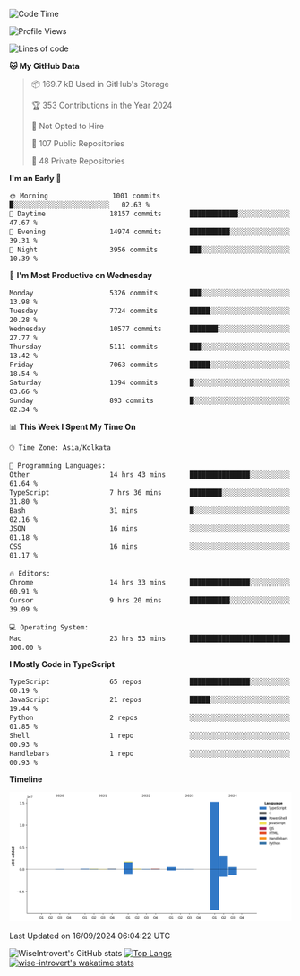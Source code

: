 <!--START_SECTION:waka-->
![Code Time](http://img.shields.io/badge/Code%20Time-1%2C606%20hrs%2028%20mins-blue)

![Profile Views](http://img.shields.io/badge/Profile%20Views-0-blue)

![Lines of code](https://img.shields.io/badge/From%20Hello%20World%20I%27ve%20Written-21.6%20million%20lines%20of%20code-blue)

**🐱 My GitHub Data** 

> 📦 169.7 kB Used in GitHub's Storage 
 > 
> 🏆 353 Contributions in the Year 2024
 > 
> 🚫 Not Opted to Hire
 > 
> 📜 107 Public Repositories 
 > 
> 🔑 48 Private Repositories 
 > 
**I'm an Early 🐤** 

```text
🌞 Morning                1001 commits        █░░░░░░░░░░░░░░░░░░░░░░░░   02.63 % 
🌆 Daytime                18157 commits       ████████████░░░░░░░░░░░░░   47.67 % 
🌃 Evening                14974 commits       ██████████░░░░░░░░░░░░░░░   39.31 % 
🌙 Night                  3956 commits        ███░░░░░░░░░░░░░░░░░░░░░░   10.39 % 
```
📅 **I'm Most Productive on Wednesday** 

```text
Monday                   5326 commits        ███░░░░░░░░░░░░░░░░░░░░░░   13.98 % 
Tuesday                  7724 commits        █████░░░░░░░░░░░░░░░░░░░░   20.28 % 
Wednesday                10577 commits       ███████░░░░░░░░░░░░░░░░░░   27.77 % 
Thursday                 5111 commits        ███░░░░░░░░░░░░░░░░░░░░░░   13.42 % 
Friday                   7063 commits        █████░░░░░░░░░░░░░░░░░░░░   18.54 % 
Saturday                 1394 commits        █░░░░░░░░░░░░░░░░░░░░░░░░   03.66 % 
Sunday                   893 commits         █░░░░░░░░░░░░░░░░░░░░░░░░   02.34 % 
```


📊 **This Week I Spent My Time On** 

```text
🕑︎ Time Zone: Asia/Kolkata

💬 Programming Languages: 
Other                    14 hrs 43 mins      ███████████████░░░░░░░░░░   61.64 % 
TypeScript               7 hrs 36 mins       ████████░░░░░░░░░░░░░░░░░   31.80 % 
Bash                     31 mins             █░░░░░░░░░░░░░░░░░░░░░░░░   02.16 % 
JSON                     16 mins             ░░░░░░░░░░░░░░░░░░░░░░░░░   01.18 % 
CSS                      16 mins             ░░░░░░░░░░░░░░░░░░░░░░░░░   01.17 % 

🔥 Editors: 
Chrome                   14 hrs 33 mins      ███████████████░░░░░░░░░░   60.91 % 
Cursor                   9 hrs 20 mins       ██████████░░░░░░░░░░░░░░░   39.09 % 

💻 Operating System: 
Mac                      23 hrs 53 mins      █████████████████████████   100.00 % 
```

**I Mostly Code in TypeScript** 

```text
TypeScript               65 repos            ███████████████░░░░░░░░░░   60.19 % 
JavaScript               21 repos            █████░░░░░░░░░░░░░░░░░░░░   19.44 % 
Python                   2 repos             ░░░░░░░░░░░░░░░░░░░░░░░░░   01.85 % 
Shell                    1 repo              ░░░░░░░░░░░░░░░░░░░░░░░░░   00.93 % 
Handlebars               1 repo              ░░░░░░░░░░░░░░░░░░░░░░░░░   00.93 % 
```



**Timeline**

![Lines of Code chart](https://raw.githubusercontent.com/wise-introvert/wise-introvert/master/assets/bar_graph.png)


 Last Updated on 16/09/2024 06:04:22 UTC
<!--END_SECTION:waka-->

![WiseIntrovert's GitHub stats](https://github-readme-stats.vercel.app/api?username=wise-introvert&count_private=true&show_icons=true)
[![Top Langs](https://github-readme-stats.vercel.app/api/top-langs/?username=wise-introvert&langs_count=10)](https://github.com/anuraghazra/github-readme-stats)
[![wise-introvert's wakatime stats](https://github-readme-stats.vercel.app/api/wakatime?username=wiseintrovert)](https://github.com/anuraghazra/github-readme-stats)

